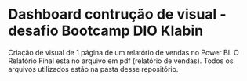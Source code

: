# Dashboard contrução de visual - desafio Bootcamp DIO Klabin
Criação de visual de 1 página de um relatório de vendas no Power BI. O Relatório Final esta no arquivo em pdf (relatório de vendas). Todos os arquivos utilizados estão na pasta desse repositório.
